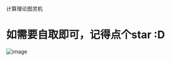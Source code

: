 计算理论图灵机

# 如需要自取即可，记得点个star :D

![image](https://user-images.githubusercontent.com/38092591/147580218-276af2b4-9d7b-45f9-8b7d-513d8438885f.png)
